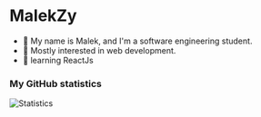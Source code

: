 # MalekZy
- 👋 My name is Malek, and I'm a software engineering student.<br>
- 👀 Mostly interested in web development.
- :blue_book: learning ReactJs

### My GitHub statistics
![Statistics](https://github-readme-stats.vercel.app/api?username=MalekZy&show_icons=true&theme=dark)
